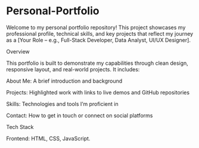 # Personal-Portfolio
Welcome to my personal portfolio repository! This project showcases my professional profile, technical skills, and key projects that reflect my journey as a [Your Role – e.g., Full-Stack Developer, Data Analyst, UI/UX Designer].

Overview

This portfolio is built to demonstrate my capabilities through clean design, responsive layout, and real-world projects. It includes:

About Me: A brief introduction and background

Projects: Highlighted work with links to live demos and GitHub repositories

Skills: Technologies and tools I’m proficient in

Contact: How to get in touch or connect on social platforms


Tech Stack

Frontend: HTML, CSS, JavaScript.
